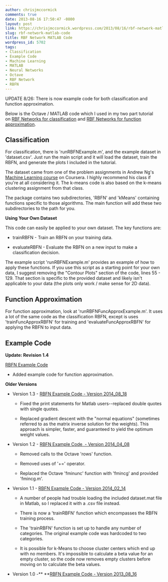 ```yaml
---
author: chrisjmccormick
comments: true
date: 2013-08-16 17:50:47 -0800
layout: post
link: https://chrisjmccormick.wordpress.com/2013/08/16/rbf-network-matlab-code/
slug: rbf-network-matlab-code
title: RBF Network MATLAB Code
wordpress_id: 5702
tags:
- Classification
- Example Code
- Machine Learning
- MATLAB
- Neural Networks
- Octave
- RBF Network
- RBFN
---
```


UPDATE 8/26: There is now example code for both classification and function approximation.

Below is the Octave / MATLAB code which I used in my two part tutorial on [RBF Networks for classification](http://chrisjmccormick.wordpress.com/2013/08/15/radial-basis-function-network-rbfn-tutorial/) and [RBF Networks for function approximation](https://chrisjmccormick.wordpress.com/2015/08/26/rbfn-tutorial-part-ii-function-approximation/).


## **Classification**


For classification, there is 'runRBFNExample.m', and the example dataset in 'dataset.csv'. Just run the main script and it will load the dataset, train the RBFN, and generate the plots I included in the tutorial.

The dataset came from one of the problem assignments in Andrew Ng's [Machine Learning course](http://www.coursera.org/course/ml) on Coursera. I highly recommend his class if you're at all considering it. The k-means code is also based on the k-means clustering assignment from that class.

The package contains two subdirectories, 'RBFN' and 'kMeans' containing functions specific to those algorithms. The main function will add these two subdirectories to the path for you.

**Using Your Own Dataset**

This code can easily be applied to your own dataset. The key functions are:



	
  * trainRBFN - Train an RBFN on your training data.

	
  * evaluateRBFN - Evaluate the RBFN on a new input to make a classification decision.


The example script 'runRBFNExample.m' provides an example of how to apply these functions. If you use this script as a starting point for your own data, I suggest removing the "Contour Plots" section of the code, lines 55 - 129. That section is specific to the provided dataset and likely isn't applicable to your data (the plots only work / make sense for 2D data).


## **Function Approximation**


For function approximation, look at 'runRBFNFuncApproxExample.m'. It uses a lot of the same code as the classification RBFN, except is uses 'trainFuncApproxRBFN' for training and 'evaluateFuncApproxRBFN' for applying the RBFN to input data.


## **Example Code**


**Update: Revision 1.4**

[RBFN Example Code](https://dl.dropboxusercontent.com/u/94180423/RBFN_Example_v2015_08_26.zip)



	
  * Added example code for function approximation.


**Older Versions**



	
  * Version 1.3 - [RBFN Example Code - Version 2014_08_18](https://dl.dropboxusercontent.com/u/94180423/RBFN_Example_v2014_08_18.zip)

	
    * Fixed the print statements for Matlab users--replaced double quotes with single quotes.

	
    * Replaced gradient descent with the "normal equations" (sometimes referred to as the matrix inverse solution for the weights). This approach is simpler, faster, and guaranteed to yield the optimum weight values.




	
  * Version 1.2 - [RBFN Example Code  - Version 2014_04_08](https://dl.dropboxusercontent.com/u/94180423/RBFN_Example_v2014_04_08.zip)

	
    * Removed calls to the Octave 'rows' function.

	
    * Removed uses of '+=' operator.

	
    * Replaced the Octave 'fminunc' function with 'fmincg' and provided 'fmincg.m'.






	
  * Version 1.1 - [RBFN Example Code - Version 2014_02_14](https://dl.dropboxusercontent.com/u/94180423/RBFN_Example_v2014_02_14.zip)




	
    * A number of people had trouble loading the included dataset.mat file in Matlab, so I replaced it with a .csv file instead.

	
    * There is now a 'trainRBFN' function which encompasses the RBFN training process.

	
    * The 'trainRBFN' function is set up to handle any number of categories. The original example code was hardcoded to two categories.

	
    * It is possible for k-Means to choose cluster centers which end up with no members. It's impossible to calculate a beta value for an empty cluster, so the code now removes empty clusters before moving on to calculate the beta values.




	
  * Version 1.0 -** **[RBFN Example Code - Version 2013_08_16](https://dl.dropboxusercontent.com/u/94180423/RBFN_Example_v2013_08_16.zip)



